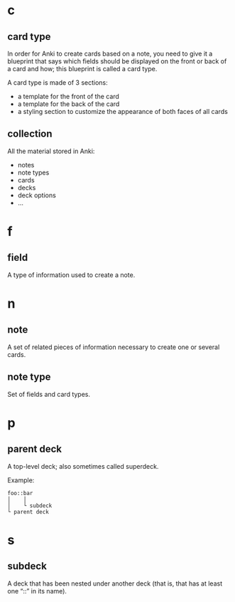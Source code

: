 # c
## card type

In  order for  Anki to  create cards  based on  a note,  you need  to give  it a
blueprint that says which  fields should be displayed on the front  or back of a
card and how; this blueprint is called a card type.

A card type is made of 3 sections:

   - a template for the front of the card
   - a template for the back of the card
   - a styling section to customize the appearance of both faces of all cards

## collection

All the material stored in Anki:

   - notes
   - note types
   - cards
   - decks
   - deck options
   - ...

##
# f
## field

A type of information used to create a note.

##
# n
## note

A set of related pieces of information necessary to create one or several cards.

## note type

Set of fields and card types.

##
# p
## parent deck

A top-level deck; also sometimes called superdeck.

Example:

    foo::bar
    │    │
    │    └ subdeck
    └ parent deck

##
# s
## subdeck

A deck that has  been nested under another deck (that is, that  has at least one
“::” in its name).

